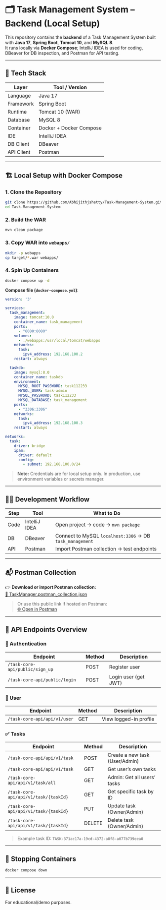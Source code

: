 # 🗂️ Task Management System – Backend (Local Setup)

This repository contains the **backend** of a Task Management System built with **Java 17**, **Spring Boot**, **Tomcat 10**, and **MySQL 8**.  
It runs locally via **Docker Compose**; IntelliJ IDEA is used for coding, DBeaver for DB inspection, and Postman for API testing.

---

## 🚀 Tech Stack
| Layer      | Tool / Version |
|------------|----------------|
| Language   | Java 17        |
| Framework  | Spring Boot    |
| Runtime    | Tomcat 10 (WAR)|
| Database   | MySQL 8        |
| Container  | Docker + Docker Compose |
| IDE        | IntelliJ IDEA  |
| DB Client  | DBeaver        |
| API Client | Postman        |

---

## 🏗️ Local Setup with Docker Compose

### 1. Clone the Repository
```bash
git clone https://github.com/Abhijithjshetty/Task-Management-System.git
cd Task-Management-System
```

### 2. Build the WAR
```bash
mvn clean package
```

### 3. Copy WAR into `webapps/`
```bash
mkdir -p webapps
cp target/*.war webapps/
```

### 4. Spin Up Containers
```bash
docker compose up -d
```

**Compose file (`docker-compose.yml`)**:
```yaml
version: '3'

services:
  task_management:
    image: tomcat:10.0
    container_name: task_management
    ports:
      - "8080:8080"
    volumes:
      - ./webapps:/usr/local/tomcat/webapps
    networks:
      task:
        ipv4_address: 192.168.100.2
    restart: always

  taskdb:
    image: mysql:8.0
    container_name: taskdb
    environment:
      MYSQL_ROOT_PASSWORD: task112233
      MYSQL_USER: task-admin
      MYSQL_PASSWORD: task112233
      MYSQL_DATABASE: task_management
    ports:
      - "3306:3306"
    networks:
      task:
        ipv4_address: 192.168.100.3
    restart: always

networks:
  task:
    driver: bridge
    ipam:
      driver: default
      config:
        - subnet: 192.168.100.0/24
```

> **Note:** Credentials are for local setup only. In production, use environment variables or secrets manager.

---

## 🧑‍💻 Development Workflow

| Step | Tool          | What to Do                                                         |
| ---- | ------------- | ------------------------------------------------------------------ |
| Code | IntelliJ IDEA | Open project → code → `mvn package`                                |
| DB   | DBeaver       | Connect to MySQL `localhost:3306` → DB `task_management`           |
| API  | Postman       | Import Postman collection → test endpoints                         |

---

## 📬 Postman Collection

👉 **Download or import Postman collection:**  
[📂 TaskManager.postman_collection.json](docs/TaskManager.postman_collection.json)

> Or use this public link if hosted on Postman:  
> [🌐 Open in Postman](https://www.postman.com/collections/your-public-link)

---

## 🔑 API Endpoints Overview

### 🔐 Authentication
| Endpoint                                         | Method | Description             |
|--------------------------------------------------|--------|-------------------------|
| `/task-core-api/public/sign_up`                 | POST   | Register user           |
| `/task-core-api/public/login`                   | POST   | Login user (get JWT)    |

### 👤 User
| Endpoint                                         | Method | Description             |
|--------------------------------------------------|--------|-------------------------|
| `/task-core-api/api/v1/user`                    | GET    | View logged-in profile  |

### ✅ Tasks
| Endpoint                                         | Method | Description                        |
|--------------------------------------------------|--------|------------------------------------|
| `/task-core-api/api/v1/task`                    | POST   | Create a new task (User/Admin)     |
| `/task-core-api/api/v1/task`                    | GET    | Get user’s own tasks               |
| `/task-core-api/api/v1/task/all`                | GET    | Admin: Get all users’ tasks        |
| `/task-core-api/api/v1/task/{taskId}`           | GET    | Get specific task by ID            |
| `/task-core-api/api/v1/task/{taskId}`           | PUT    | Update task (Owner/Admin)          |
| `/task-core-api/api/v1/task/{taskId}`           | DELETE | Delete task (Owner/Admin)          |

> Example task ID: `TASK-371ac17a-19cd-4372-a8f8-a077b739eea0`

---

## 🛑 Stopping Containers
```bash
docker compose down
```

---

## 📄 License

For educational/demo purposes.
